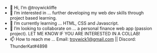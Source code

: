 - 👋 Hi, I’m @troywickliffe
- 👀 I’m interested in ... further developing my web dev skills through project based learning. 
- 🌱 I’m currently learning ... HTML, CSS and Javascript. 
- 💞️ I’m looking to collaborate on ... a personal finance web app (passion project). LET ME KNOW IF YOU ARE INTERESTED IN A COLLAB!
- 📫 How to reach me ... Email: troywick1@gmail.com || Discord: ThunderKat#4898

<!---
troywickliffe/troywickliffe is a ✨ special ✨ repository because its `README.md` (this file) appears on your GitHub profile.
You can click the Preview link to take a look at your changes.
--->
